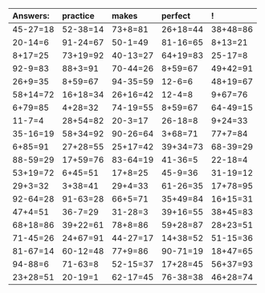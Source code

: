 | Answers: | practice | makes | perfect | ! |
| :--- | :--- | :--- | :--- | :--- |
| 45-27=18 | 52-38=14 | 73+8=81 | 26+18=44 | 38+48=86 | 
| 20-14=6 | 91-24=67 | 50-1=49 | 81-16=65 | 8+13=21 | 
| 8+17=25 | 73+19=92 | 40-13=27 | 64+19=83 | 25-17=8 | 
| 92-9=83 | 88+3=91 | 70-44=26 | 8+59=67 | 49+42=91 | 
| 26+9=35 | 8+59=67 | 94-35=59 | 12-6=6 | 48+19=67 | 
| 58+14=72 | 16+18=34 | 26+16=42 | 12-4=8 | 9+67=76 | 
| 6+79=85 | 4+28=32 | 74-19=55 | 8+59=67 | 64-49=15 | 
| 11-7=4 | 28+54=82 | 20-3=17 | 26-18=8 | 9+24=33 | 
| 35-16=19 | 58+34=92 | 90-26=64 | 3+68=71 | 77+7=84 | 
| 6+85=91 | 27+28=55 | 25+17=42 | 39+34=73 | 68-39=29 | 
| 88-59=29 | 17+59=76 | 83-64=19 | 41-36=5 | 22-18=4 | 
| 53+19=72 | 6+45=51 | 17+8=25 | 45-9=36 | 31-19=12 | 
| 29+3=32 | 3+38=41 | 29+4=33 | 61-26=35 | 17+78=95 | 
| 92-64=28 | 91-63=28 | 66+5=71 | 35+49=84 | 16+15=31 | 
| 47+4=51 | 36-7=29 | 31-28=3 | 39+16=55 | 38+45=83 | 
| 68+18=86 | 39+22=61 | 78+8=86 | 59+28=87 | 28+23=51 | 
| 71-45=26 | 24+67=91 | 44-27=17 | 14+38=52 | 51-15=36 | 
| 81-67=14 | 60-12=48 | 77+9=86 | 90-71=19 | 18+47=65 | 
| 94-88=6 | 71-63=8 | 52-15=37 | 17+28=45 | 56+37=93 | 
| 23+28=51 | 20-19=1 | 62-17=45 | 76-38=38 | 46+28=74 | 
